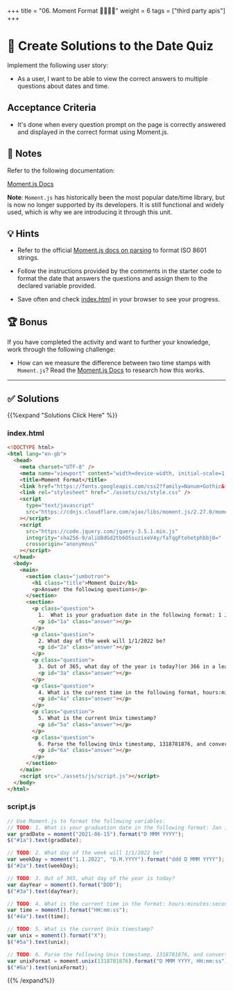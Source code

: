 +++
title = "06. Moment Format 👩‍🎓👨‍🎓"
weight = 6
tags = ["third party apis"] 
+++

# 📖 Create Solutions to the Date Quiz

Implement the following user story:

* As a user, I want to be able to view the correct answers to multiple questions about dates and time.

## Acceptance Criteria

* It's done when every question prompt on the page is correctly answered and displayed in the correct format using Moment.js.

## 📝 Notes

Refer to the following documentation:

[Moment.js Docs](https://momentjs.com/docs/#/displaying/)

**Note**: `Moment.js` has historically been the most popular date/time library, but is now no longer supported by its developers. It is still functional and widely used, which is why we are introducing it through this unit.

## 💡 Hints

* Refer to the official [Moment.js docs on parsing](https://momentjs.com/docs/#/parsing/) to format ISO 8601 strings.

* Follow the instructions provided by the comments in the starter code to format the date that answers the questions and assign them to the declared variable provided.

* Save often and check [index.html](starter/index.html) in your browser to see your progress.

## 🏆 Bonus

If you have completed the activity and want to further your knowledge, work through the following challenge:

* How can we measure the difference between two time stamps with `Moment.js`? Read the [Moment.js Docs](https://momentjs.com/docs/) to research how this works.

---


## ✅ Solutions 
{{%expand "Solutions Click Here" %}}
### index.html
```html
<!DOCTYPE html>
<html lang="en-gb">
  <head>
    <meta charset="UTF-8" />
    <meta name="viewport" content="width=device-width, initial-scale=1.0" />
    <title>Moment Format</title>
    <link href="https://fonts.googleapis.com/css2?family=Nanum+Gothic&family=Varela+Round&display=swap" rel="stylesheet">
    <link rel="stylesheet" href="./assets/css/style.css" />
    <script
      type="text/javascript"
      src="https://cdnjs.cloudflare.com/ajax/libs/moment.js/2.27.0/moment.min.js"
    ></script>
    <script
      src="https://code.jquery.com/jquery-3.5.1.min.js"
      integrity="sha256-9/aliU8dGd2tb6OSsuzixeV4y/faTqgFtohetphbbj0="
      crossorigin="anonymous"
    ></script>
  </head>
  <body>
    <main>
      <section class="jumbotron">
        <h1 class="title">Moment Quiz</h1>
        <p>Answer the following questions</p>
      </section>
      <section>
        <p class="question">
          1.  What is your graduation date in the following format: 1 Jan 1999?
          <p id="1a" class="answer"></p>
        </p>
        <p class="question">
          2. What day of the week will 1/1/2022 be? 
          <p id="2a" class="answer"></p>
        </p>
        <p class="question">
          3. Out of 365, what day of the year is today?(or 366 in a leap year)
          <p id="3a" class="answer"></p>
        </p>
        <p class="question">
          4. What is the current time in the following format, hours:minutes:seconds?
          <p id="4a" class="answer"></p>
        </p>
        <p class="question">
          5. What is the current Unix timestamp?
          <p id="5a" class="answer"></p>
        </p>
        <p class="question">
          6. Parse the following Unix timestamp, 1318781876, and convert into any time/date format.
          <p id="6a" class="answer"></p>
        </p>
      </section>
    </main>
    <script src="./assets/js/script.js"></script>
  </body>
</html>
```
### script.js
```js
// Use Moment.js to format the following variables:
// TODO: 1. What is your graduation date in the following format: Jan 1st, 1999?
var gradDate = moment("2021-06-15").format("D MMM YYYY");
$("#1a").text(gradDate);

// TODO: 2. What day of the week will 1/1/2022 be?
var weekDay = moment("1.1.2022", "D.M.YYYY").format("ddd D MMM YYYY");
$("#2a").text(weekDay);

// TODO: 3. Out of 365, what day of the year is today?
var dayYear = moment().format("DDD");
$("#3a").text(dayYear);

// TODO: 4. What is the current time in the format: hours:minutes:seconds
var time = moment().format("HH:mm:ss");
$("#4a").text(time);

// TODO: 5. What is the current Unix timestamp?
var unix = moment().format("X");
$("#5a").text(unix);

// TODO: 6. Parse the following Unix timestamp, 1318781876, and convert into any time/date format.
var unixFormat = moment.unix(1318781876).format("D MMM YYYY, HH:mm:ss");
$("#6a").text(unixFormat);
```
{{% /expand%}}